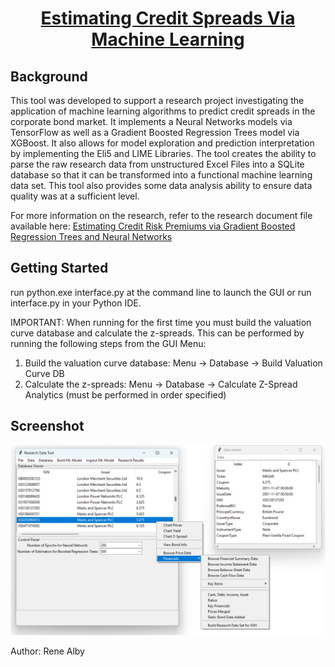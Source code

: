 <div align="center">
<!-- Title: -->
  <a href="https://github.com/Reneige/EstimatingCreditSpreadsViaMachineLearning/">
  </a>
  <h1><a href="https://github.com/Reneige/EstimatingCreditSpreadsViaMachineLearning/">Estimating Credit Spreads Via Machine Learning</a></h1>
<!-- Short description: -->
</div>

## Background

This tool was developed to support a research project investigating the application of machine learning algorithms to predict credit spreads in the corporate bond market. It implements a Neural Networks models via TensorFlow as well as a Gradient Boosted Regression Trees model via XGBoost. It also allows for model exploration and prediction interpretation by implementing the Eli5 and LIME Libraries. The tool creates the ability to parse the raw research data from unstructured Excel Files into a SQLite database so that it can be transformed into a functional machine learning data set. This tool also provides some data analysis ability to ensure data quality was at a sufficient level. 

For more information on the research, refer to the research document file available here:  <a href="https://github.com/Reneige/EstimatingCreditSpreadsViaMachineLearning/blob/master/Documentation/Rene%20Alby%20-%20Estimating%20Credit%20Risk%20Premiums%20with%20Gradient%20Boosted%20Regression%20Trees%20and%20Neural%20Networks.pdf"> Estimating Credit Risk Premiums via Gradient Boosted Regression Trees and Neural Networks</a>

## Getting Started

run python.exe interface.py at the command line to launch the GUI or run interface.py in your Python IDE. 

IMPORTANT: When running for the first time you must build the valuation curve database and calculate the z-spreads. This can be performed by running the following steps from the GUI Menu:

1. Build the valuation curve database:  Menu -> Database -> Build Valuation Curve DB
2. Calculate the z-spreads: Menu -> Database -> Calculate Z-Spread Analytics
(must be performed in order specified)

## Screenshot

<img src="https://github.com/Reneige/EstimatingCreditSpreadsViaMachineLearning/blob/master/Documentation/AppScreenshot.jpg" alt="Screenshot of Python based Research Application - Rene Alby, May 2023">



Author: Rene Alby
